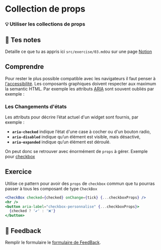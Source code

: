 # Collection de props

### 💡 Utiliser les collections de props

## 📝 Tes notes

Detaille ce que tu as appris ici
`src/exercise/03.md`ou sur une page [Notion](https://go.mikecodeur.com/course-notes-template)

## Comprendre

Pour rester le plus possible compatible avec les navigateurs il faut penser à
[l'accessibilité](https://www.w3schools.com/html/html_accessibility.asp). Les
composants graphiques doivent respecter aux maximum la semantic HTML. Par
exemple les attributs
[ARIA](https://developer.mozilla.org/fr/docs/Web/Accessibility/An_overview_of_accessible_web_applications_and_widgets)
sont souvent oubliés par exemple :

### Les Changements d'états

Les attributs pour décrire l’état actuel d'un widget sont fournis, par exemple :

- **`aria-checked`** indique l’état d'une case à cocher ou d'un bouton radio,
- **`aria-disabled`** indique qu’un élément est visible, mais désactivé,
- **`aria-expanded`** indique qu’un élément est déroulé.

On peut donc se retrouver avec énormément de `props` à gérer. Exemple pour
[checkbox](https://developer.mozilla.org/fr/docs/Web/Accessibility/ARIA/Roles/checkbox_role)

## Exercice

Utilise ce pattern pour avoir des `props` de `checkbox` commun que tu pourras
passer à tous les composant de type `CheckBox`

```jsx
<CheckBox checked={checked} onChange={tick} {...checkboxProps} />
<hr />
<button aria-label="checkbox-personnalise" {...checkboxProps}>
  {checked ? '✔️' : '❌'}
</button>
```

## 🐜 Feedback

Remplir le formulaire le
[formulaire de FeedBack](https://go.mikecodeur.com/cours-react-avis).
